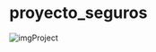 # proyecto_seguros


![imgProject](https://github.com/AbrilPaes/proyecto_seguros/assets/114268145/222d056a-271c-4cd2-95bf-475ea79dc5b8)
